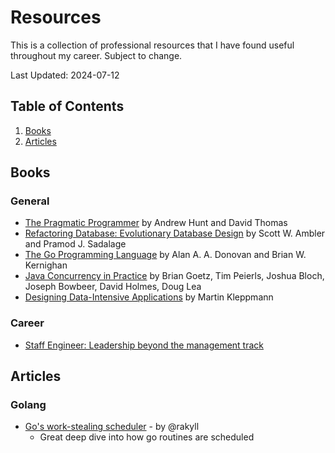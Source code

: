 # Resources
This is a collection of professional resources that I have found useful throughout my career. Subject to change. 

Last Updated: 2024-07-12


## Table of Contents
1. [Books](#books) 
2. [Articles](#articles)

## Books 
### General 
- [The Pragmatic Programmer](https://www.amazon.com/Pragmatic-Programmer-Journeyman-Master/dp/020161622X) by Andrew Hunt and David Thomas
- [Refactoring Database: Evolutionary Database Design](https://www.amazon.com/Refactoring-Databases-Evolutionary-Database-Design/dp/0321293533) by Scott W. Ambler and Pramod J. Sadalage
- [The Go Programming Language](https://www.amazon.com/Programming-Language-Addison-Wesley-Professional-Computing/dp/0134190440) by Alan A. A. Donovan and Brian W. Kernighan
- [Java Concurrency in Practice](https://www.amazon.com/Java-Concurrency-Practice-Brian-Goetz/dp/0321349601) by Brian Goetz, Tim Peierls, Joshua Bloch, Joseph Bowbeer, David Holmes, Doug Lea
- [Designing Data-Intensive Applications](https://www.amazon.com/Designing-Data-Intensive-Applications-Reliable-Maintainable/dp/1449373321) by Martin Kleppmann 

### Career 
- [Staff Engineer: Leadership beyond the management track](https://staffeng.com/book)


## Articles

### Golang 
- [Go's work-stealing scheduler](https://rakyll.org/scheduler/) - by @rakyll 
    - Great deep dive into how go routines are scheduled


